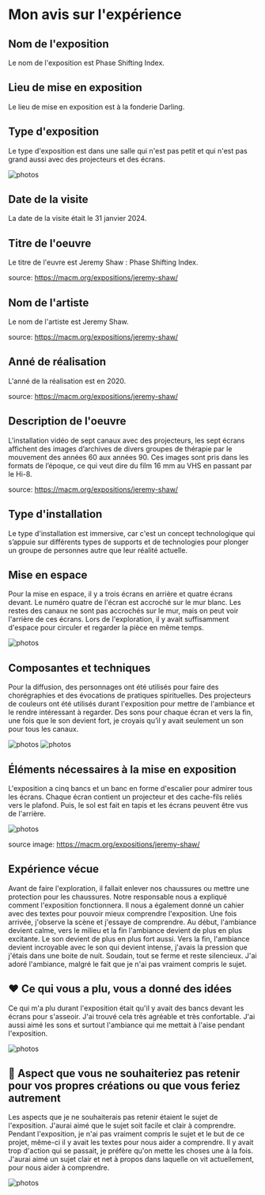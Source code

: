# Mon avis sur l'expérience

## Nom de l'exposition
Le nom de l'exposition est Phase Shifting Index. 

## Lieu de mise en exposition
Le lieu de mise en exposition est à la fonderie Darling. 

## Type d'exposition
Le type d'exposition est dans une salle qui n'est pas petit et qui n'est pas grand aussi avec des projecteurs et des écrans. 

![photos](photos/arriere_salle.jpg) 

## Date de la visite
La date de la visite était le 31 janvier 2024. 

## Titre de l'oeuvre
Le titre de l'euvre est Jeremy Shaw : Phase Shifting Index. 

source: https://macm.org/expositions/jeremy-shaw/
## Nom de l'artiste
Le nom de l'artiste est Jeremy Shaw.

source: https://macm.org/expositions/jeremy-shaw/
## Anné de réalisation 
L'anné de la réalisation est en 2020.

source: https://macm.org/expositions/jeremy-shaw/
## Description de l'oeuvre
L'installation vidéo de sept canaux avec des projecteurs, les sept écrans affichent des images d’archives de divers groupes de thérapie par le mouvement des années 60 aux années 90. Ces images sont pris dans les formats de l’époque, ce qui veut dire du film 16 mm au VHS en passant par le Hi-8. 

source: https://macm.org/expositions/jeremy-shaw/
## Type d'installation 
Le type d'installation est immersive, car c'est un concept technologique qui s’appuie sur différents types de supports et de technologies pour plonger un groupe de personnes autre que leur réalité actuelle.

## Mise en espace
Pour la mise en espace, il y a trois écrans en arrière et quatre écrans devant. Le numéro quatre de l'écran est accroché sur le mur blanc. Les restes des canaux ne sont pas accrochés sur le mur, mais on peut voir l'arrière de ces écrans. Lors de l'exploration, il y avait suffisamment d'espace pour circuler et regarder la pièce en même temps.

![photos](photos/plan_exploration.JPG) 

## Composantes et techniques
Pour la diffusion, des personnages ont été utilisés pour faire des chorégraphies et des évocations de pratiques spirituelles. Des projecteurs de couleurs ont été utilisés durant l'exposition pour mettre de l'ambiance et le rendre intéressant à regarder. Des sons pour chaque écran et vers la fin, une fois que le son devient fort, je croyais qu’il y avait seulement un son pour tous les canaux.   

![photos](photos/tableau_projecteur_02.jpg)
![photos](photos/millieu_tableau_rose.jpg)

## Éléments nécessaires à la mise en exposition
L'exposition a cinq bancs et un banc en forme d'escalier pour admirer tous les écrans. Chaque écran contient un projecteur et des cache-fils reliés vers le plafond. Puis, le sol est fait en tapis et les écrans peuvent être vus de l'arrière.

![photos](photos/installation_exploration.jpg) 

source image: https://macm.org/expositions/jeremy-shaw/

## Expérience vécue
Avant de faire l'exploration, il fallait enlever nos chaussures ou mettre une protection pour les chaussures. Notre responsable nous a expliqué comment l'exposition fonctionnera. Il nous a également donné un cahier avec des textes pour pouvoir mieux comprendre l'exposition. Une fois arrivée, j'observe la scène et j'essaye de comprendre. Au début, l'ambiance devient calme, vers le milieu et la fin l'ambiance devient de plus en plus excitante. Le son devient de plus en plus fort aussi. Vers la fin, l'ambiance devient incroyable avec le son qui devient intense, j'avais la pression que j'étais dans une boite de nuit. Soudain, tout se ferme et reste silencieux. J'ai adoré l'ambiance, malgré le fait que je n'ai pas vraiment compris le sujet.

## ❤️ Ce qui vous a plu, vous a donné des idées
Ce qui m'a plu durant l'exposition était qu'il y avait des bancs devant les écrans pour s'asseoir. J'ai trouvé cela très agréable et très confortable. J'ai aussi aimé les sons et surtout l'ambiance qui me mettait à l'aise pendant l'exposition. 

![photos](photos/tableau_danse_04.jpg)

## 🤔 Aspect que vous ne souhaiteriez pas retenir pour vos propres créations ou que vous feriez autrement
Les aspects que je ne souhaiterais pas retenir étaient le sujet de l'exposition. J'aurai aimé que le sujet soit facile et clair à comprendre. Pendant l'exposition, je n'ai pas vraiment compris le sujet et le but de ce projet, même-ci il y avait les textes pour nous aider a comprendre. Il y avait trop d'action qui se passait, je préfère qu'on mette les choses une à la fois. J'aurai aimé un sujet clair et net à propos dans laquelle on vit actuellement, pour nous aider à comprendre. 

![photos](photos/.jpg)

